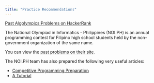 ```yaml
---
title: "Practice Recommendations"
---
```


[Past Algolympics Problems on HackerRank](https://www.hackerrank.com/up-acm-algolympics)

The National Olympiad in Informatics - Philippines (NOI.PH) is an annual programming contest for Filipino high school students held by the non-government organization of the same name.

You can view the [past problems on their site](https://noi.ph/past-problems/).

The NOI.PH team has also prepared the following very useful articles:

- [Competitive Programming Preparation](https://noi.ph/prepare/)
- [A Tutorial](https://noi.ph/tutorial/)
